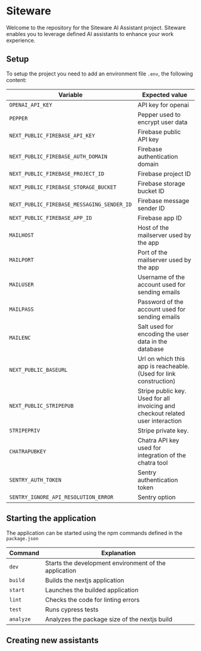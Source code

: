 # Siteware

Welcome to the repository for the Siteware AI Assistant project. Siteware enables you to leverage defined AI assistants
to enhance your work experience.

## Setup

To setup the project you need to add an environment file `.env`, the following content:

| Variable                                  | Expected value                                                                |
|-------------------------------------------|-------------------------------------------------------------------------------|
| `OPENAI_API_KEY`                            | API key for openai                                                            |
| `PEPPER`                                  | Pepper used to encrypt user data                                              |
| `NEXT_PUBLIC_FIREBASE_API_KEY`            | Firebase public API key                                                       |
| `NEXT_PUBLIC_FIREBASE_AUTH_DOMAIN`        | Firebase authentication domain                                                |
| `NEXT_PUBLIC_FIREBASE_PROJECT_ID`         | Firebase project ID                                                           |
| `NEXT_PUBLIC_FIREBASE_STORAGE_BUCKET`     | Firebase storage bucket ID                                                    |
| `NEXT_PUBLIC_FIREBASE_MESSAGING_SENDER_ID` | Firebase message sender ID                                                    |
| `NEXT_PUBLIC_FIREBASE_APP_ID`             | Firebase app ID                                                               |
| `MAILHOST`                                | Host of the mailserver used by the app                                        |
| `MAILPORT`                                | Port of the mailserver used by the app                                        |
| `MAILUSER`                                | Username of the account used for sending emails                               |
| `MAILPASS`                                | Password of the account used for sending emails                               |
| `MAILENC`                                 | Salt used for encoding the user data in the database                          |
| `NEXT_PUBLIC_BASEURL`                                 | Url on which this app is reacheable. (Used for link construction)             |
| `NEXT_PUBLIC_STRIPEPUB`                   | Stripe public key. Used for all invoicing and checkout related user interaction |
| `STRIPEPRIV`                              | Stripe private key.                                                           |
| `CHATRAPUBKEY`                            | Chatra API key used for integration of the chatra tool                        |
| `SENTRY_AUTH_TOKEN`                       | Sentry authentication token                                                   |
| `SENTRY_IGNORE_API_RESOLUTION_ERROR`      | Sentry option                                                                 |

## Starting the application

The application can be started using the npm commands defined in the `package.json`

| Command | Explanation                                         |
|---------|-----------------------------------------------------|
| `dev`   | Starts the development environment of the application |
| `build` | Builds the nextjs application                       |
| `start` | Launches the builded application                    |
| `lint`  | Checks the code for linting errors                  |
| `test`  | Runs cypress tests                                  |
| `analyze` | Analyzes the package size of the nextjs build       |

## Creating new assistants
